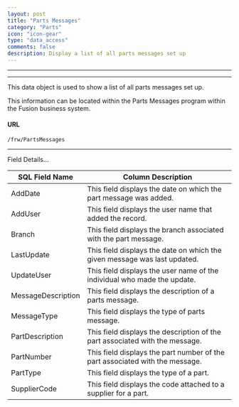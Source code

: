 ```yaml
---
layout: post
title: "Parts Messages"
category: "Parts" 
icon: "icon-gear"
type: "data_access" 
comments: false
description: Display a list of all parts messages set up
---
```


---
---

This data object is used to show a list of all parts messages set up.

This information can be located within the Parts Messages program within the Fusion business system.

 
#### URL 
```
/frw/PartsMessages
``` 
 <hr>
Field Details...

| **SQL Field Name** | **Column Description**                                                       |
|---|---|
| AddDate            | This field displays the date on which the part message was added.            |
| AddUser            | This field displays the user name that added the record.                     |
| Branch             | This field displays the branch associated with the part message.             |
| LastUpdate         | This field displays the date on which the given message was last updated.    |
| UpdateUser         | This field displays the user name of the individual who made the update.     |
| MessageDescription | This field displays the description of a parts message.                      |
| MessageType        | This field displays the type of parts message.                               |
| PartDescription    | This field displays the description of the part associated with the message. |
| PartNumber         | This field displays the part number of the part associated with the message. |
| PartType           | This field displays the type of a part.                                      |
| SupplierCode       | This field displays the code attached to a supplier for a part.              |
